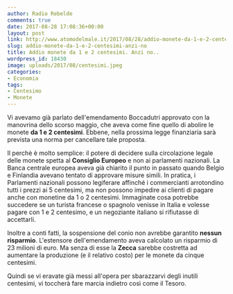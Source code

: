 ```yaml
---
author: Radio Rebelde
comments: true
date: 2017-08-28 17:08:36+00:00
layout: post
link: http://www.atomodelmale.it/2017/08/28/addio-monete-da-1-e-2-centesimi-anzi-no/
slug: addio-monete-da-1-e-2-centesimi-anzi-no
title: Addio monete da 1 e 2 centesimi. Anzi no..
wordpress_id: 18430
image: uploads/2017/08/centesimi.jpeg
categories:
- Economia
tags:
- Centesimo
- Monete
---
```


Vi avevamo già parlato dell'emendamento Boccadutri approvato con la manovrina dello scorso maggio, che aveva come fine quello di abolire le monete **da 1 e 2 centesimi**. Ebbene, nella prossima legge finanziaria sarà prevista una norma per cancellare tale proposta.

Il perchè è molto semplice: il potere di decidere sulla circolazione legale delle monete spetta al **Consiglio Europeo** e non ai parlamenti nazionali. La Banca centrale europea aveva già chiarito il punto in passato quando Belgio e Finlandia avevano tentato di approvare misure simili. In pratica, i Parlamenti nazionali possono legiferare affinché i commercianti arrotondino tutti i prezzi ai 5 centesimi, ma non possono impedire ai clienti di pagare anche con monetine da 1 o 2 centesimi. Immaginate cosa potrebbe succedere se un turista francese o spagnolo venisse in Italia e volesse pagare con 1 e 2 centesimo, e un negoziante italiano si rifiutasse di accettarli.

Inoltre a conti fatti, la sospensione del conio non avrebbe garantito **nessun risparmio**. L'estensore dell'emendamento aveva calcolato un risparmio di 23 milioni di euro. Ma senza di esse la **Zecca** sarebbe costretta ad aumentare la produzione (e il relativo costo) per le monete da cinque centesimi.

Quindi se vi eravate già messi all'opera per sbarazzarvi degli inutili centesimi, vi toccherà fare marcia indietro così come il Tesoro.
